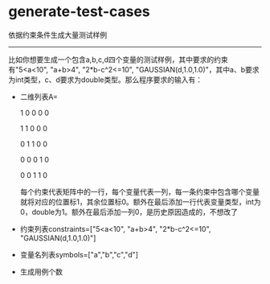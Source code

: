 # generate-test-cases
依据约束条件生成大量测试样例

------

比如你想要生成一个包含a,b,c,d四个变量的测试样例，其中要求的约束有"5<a<10", "a+b>4", "2*b-c^2<=10", "GAUSSIAN(d,1.0,1.0)"，其中a、b要求为int类型，c、d要求为double类型。那么程序要求的输入有：

* 二维列表A=

   1   0   0   0   0 
   
   1   1   0   0   0 
   
   0   1   1   0   0 
    
   0   0   0   1   0 
   
   0   0   1   1   0 


  每个约束代表矩阵中的一行，每个变量代表一列，每一条约束中包含哪个变量就将对应的位置标1，其余位置标0。额外在最后添加一行代表变量类型，int为0，double为1。额外在最后添加一列0，是历史原因造成的，不想改了

* 约束列表constraints=["5<a<10", "a+b>4", "2*b-c^2<=10", "GAUSSIAN(d,1.0,1.0)"]

* 变量名列表symbols=["a","b","c","d"]

* 生成用例个数
